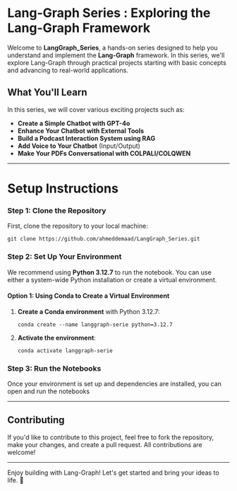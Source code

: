 # Lang-Graph Series : Exploring the Lang-Graph Framework

Welcome to **LangGraph_Series**, a hands-on series designed to help you understand and implement the **Lang-Graph** framework. In this series, we'll explore Lang-Graph through practical projects starting with basic concepts and advancing to real-world applications.

## What You'll Learn

In this series, we will cover various exciting projects such as:

- **Create a Simple Chatbot with GPT-4o**
- **Enhance Your Chatbot with External Tools**
- **Build a Podcast Interaction System using RAG**
- **Add Voice to Your Chatbot** (Input/Output)
- **Make Your PDFs Conversational with COLPALI/COLQWEN**

---

# Setup Instructions

### Step 1: Clone the Repository

First, clone the repository to your local machine:

    git clone https://github.com/ahmeddemaad/LangGraph_Series.git

### Step 2: Set Up Your Environment

We recommend using **Python 3.12.7** to run the notebook. You can use either a system-wide Python installation or create a virtual environment.

#### Option 1: Using Conda to Create a Virtual Environment

1. **Create a Conda environment** with Python 3.12.7:

    ```
    conda create --name langgraph-serie python=3.12.7
    ```

2. **Activate the environment**:

    ```
    conda activate langgraph-serie
    ```

### Step 3: Run the Notebooks

Once your environment is set up and dependencies are installed, you can open and run the notebooks

---

## Contributing

If you'd like to contribute to this project, feel free to fork the repository, make your changes, and create a pull request. All contributions are welcome!

---

Enjoy building with Lang-Graph! Let's get started and bring your ideas to life. 🚀
